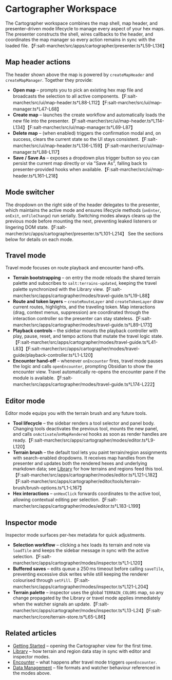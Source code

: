 # Cartographer Workspace

The Cartographer workspace combines the map shell, map header, and presenter-driven mode lifecycle to manage every aspect of your hex maps. The presenter constructs the shell, wires callbacks to the header, and coordinates the map manager so every action remains in sync with the loaded file.【F:salt-marcher/src/apps/cartographer/presenter.ts†L59-L136】

## Map header actions
The header shown above the map is powered by `createMapHeader` and `createMapManager`. Together they provide:
- **Open map** – prompts you to pick an existing hex map file and broadcasts the selection to all active components.【F:salt-marcher/src/ui/map-header.ts†L88-L112】【F:salt-marcher/src/ui/map-manager.ts†L47-L68】
- **Create map** – launches the create workflow and automatically loads the new file into the presenter.【F:salt-marcher/src/ui/map-header.ts†L114-L134】【F:salt-marcher/src/ui/map-manager.ts†L69-L87】
- **Delete map** – (when enabled) triggers the confirmation modal and, on success, clears the current state so the UI stays consistent.【F:salt-marcher/src/ui/map-header.ts†L136-L159】【F:salt-marcher/src/ui/map-manager.ts†L88-L117】
- **Save / Save As** – exposes a dropdown plus trigger button so you can persist the current map directly or via "Save As", falling back to presenter-provided hooks when available.【F:salt-marcher/src/ui/map-header.ts†L161-L218】

## Mode switcher
The dropdown on the right side of the header delegates to the presenter, which maintains the active mode and ensures lifecycle methods (`onEnter`, `onExit`, `onFileChange`) run serially. Switching modes always cleans up the previous mode before mounting the next, preventing leaked listeners or lingering DOM state.【F:salt-marcher/src/apps/cartographer/presenter.ts†L101-L214】 See the sections below for details on each mode.

## Travel mode
Travel mode focuses on route playback and encounter hand-offs.
- **Terrain bootstrapping** – on entry the mode reloads the shared terrain palette and subscribes to `salt:terrains-updated`, keeping the travel palette synchronized with the Library view.【F:salt-marcher/src/apps/cartographer/modes/travel-guide.ts†L19-L88】
- **Route and token layers** – `createRouteLayer` and `createTokenLayer` draw current routes, highlights, and the traveling token. Map interactions (drag, context menus, suppression) are coordinated through the interaction controller so the presenter can stay stateless.【F:salt-marcher/src/apps/cartographer/modes/travel-guide.ts†L89-L173】
- **Playback controls** – the sidebar mounts the playback controller with play, pause, reset, and tempo actions that mutate the travel logic state.【F:salt-marcher/src/apps/cartographer/modes/travel-guide.ts†L41-L83】【F:salt-marcher/src/apps/cartographer/modes/travel-guide/playback-controller.ts†L1-L120】
- **Encounter hand-off** – whenever `onEncounter` fires, travel mode pauses the logic and calls `openEncounter`, prompting Obsidian to show the encounter view. Travel automatically re-opens the encounter pane if the module is available.【F:salt-marcher/src/apps/cartographer/modes/travel-guide.ts†L174-L222】

## Editor mode
Editor mode equips you with the terrain brush and any future tools.
- **Tool lifecycle** – the sidebar renders a tool selector and panel body. Changing tools deactivates the previous tool, mounts the new panel, and calls `onActivate`/`onMapRendered` hooks as soon as render handles are ready.【F:salt-marcher/src/apps/cartographer/modes/editor.ts†L9-L120】
- **Terrain brush** – the default tool lets you paint terrain/region assignments with search-enabled dropdowns. It receives map handles from the presenter and updates both the rendered hexes and underlying markdown data; see [Library](./Library.md) for how terrains and regions feed this tool.【F:salt-marcher/src/apps/cartographer/modes/editor.ts†L121-L182】【F:salt-marcher/src/apps/cartographer/editor/tools/terrain-brush/brush-options.ts†L1-L167】
- **Hex interactions** – `onHexClick` forwards coordinates to the active tool, allowing contextual editing per selection.【F:salt-marcher/src/apps/cartographer/modes/editor.ts†L183-L199】

## Inspector mode
Inspector mode surfaces per-hex metadata for quick adjustments.
- **Selection workflow** – clicking a hex loads its terrain and note via `loadTile` and keeps the sidebar message in sync with the active selection.【F:salt-marcher/src/apps/cartographer/modes/inspector.ts†L1-L120】
- **Buffered saves** – edits queue a 250 ms timeout before calling `saveTile`, preventing excessive disk writes while still keeping the renderer colourised through `setFill`.【F:salt-marcher/src/apps/cartographer/modes/inspector.ts†L121-L204】
- **Terrain palette** – inspector uses the global `TERRAIN_COLORS` map, so any change propagated by the Library or travel mode applies immediately when the watcher signals an update.【F:salt-marcher/src/apps/cartographer/modes/inspector.ts†L13-L24】【F:salt-marcher/src/core/terrain-store.ts†L65-L86】

## Related articles
- [Getting Started](./Getting-Started.md) – opening the Cartographer view for the first time.
- [Library](./Library.md) – how terrain and region data stay in sync with editor and inspector modes.
- [Encounter](./Encounter.md) – what happens after travel mode triggers `openEncounter`.
- [Data Management](./Data-Management.md) – file formats and watcher behaviour referenced in the modes above.
